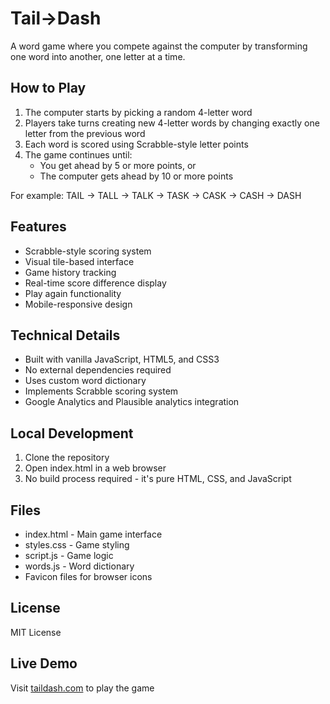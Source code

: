 # Tail→Dash

A word game where you compete against the computer by transforming one word into another, one letter at a time.

## How to Play

1. The computer starts by picking a random 4-letter word
2. Players take turns creating new 4-letter words by changing exactly one letter from the previous word
3. Each word is scored using Scrabble-style letter points
4. The game continues until:
   - You get ahead by 5 or more points, or
   - The computer gets ahead by 10 or more points

For example: TAIL → TALL → TALK → TASK → CASK → CASH → DASH

## Features

- Scrabble-style scoring system
- Visual tile-based interface
- Game history tracking
- Real-time score difference display
- Play again functionality
- Mobile-responsive design

## Technical Details

- Built with vanilla JavaScript, HTML5, and CSS3
- No external dependencies required
- Uses custom word dictionary
- Implements Scrabble scoring system
- Google Analytics and Plausible analytics integration

## Local Development

1. Clone the repository
2. Open index.html in a web browser
3. No build process required - it's pure HTML, CSS, and JavaScript

## Files

- index.html - Main game interface
- styles.css - Game styling
- script.js - Game logic
- words.js - Word dictionary
- Favicon files for browser icons

## License

MIT License

## Live Demo

Visit [taildash.com](https://taildash.com) to play the game
